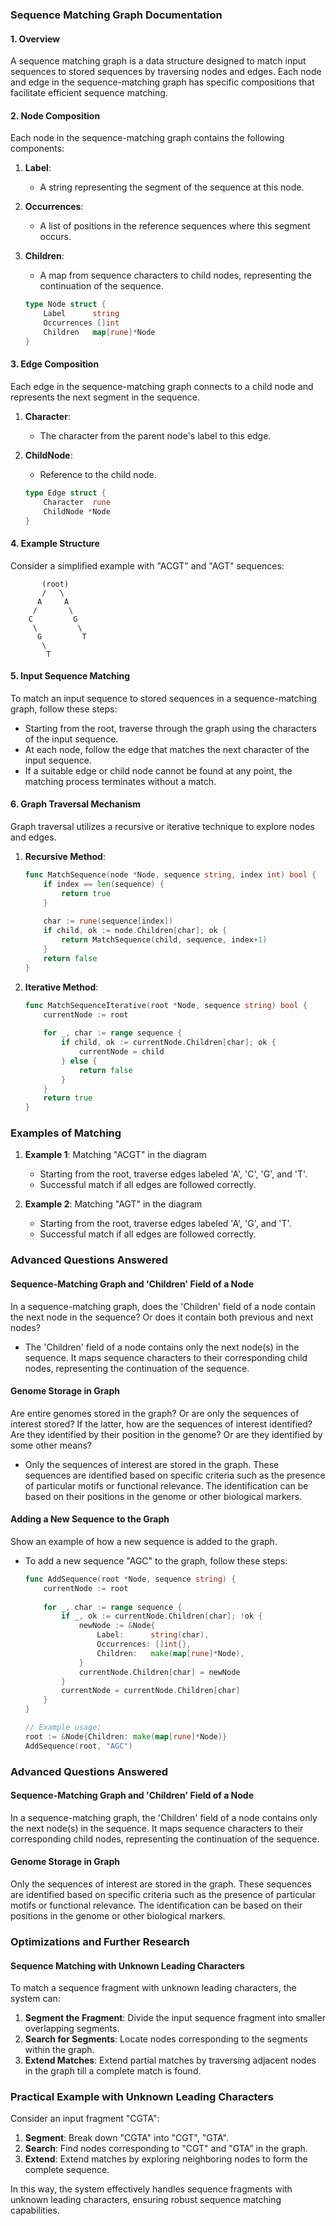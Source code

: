 ### Sequence Matching Graph Documentation

#### 1. Overview
A sequence matching graph is a data structure designed to match input sequences to stored sequences by traversing nodes and edges. Each node and edge in the sequence-matching graph has specific compositions that facilitate efficient sequence matching.

#### 2. Node Composition
Each node in the sequence-matching graph contains the following components:

1. **Label**:
    - A string representing the segment of the sequence at this node.
2. **Occurrences**:
    - A list of positions in the reference sequences where this segment occurs.
3. **Children**:
    - A map from sequence characters to child nodes, representing the continuation of the sequence.
        
    ```go
    type Node struct {
        Label      string
        Occurrences []int
        Children   map[rune]*Node
    }
    ```

#### 3. Edge Composition
Each edge in the sequence-matching graph connects to a child node and represents the next segment in the sequence.

1. **Character**:
    - The character from the parent node's label to this edge.
2. **ChildNode**:
    - Reference to the child node.

    ```go
    type Edge struct {
        Character  rune
        ChildNode *Node
    }
    ```

#### 4. Example Structure

Consider a simplified example with "ACGT" and "AGT" sequences:

```plaintext
       (root)
       /   \
      A     A
     /       \
    C         G
     \         \
      G         T
       \
        T
```

#### 5. Input Sequence Matching
To match an input sequence to stored sequences in a sequence-matching graph, follow these steps:

- Starting from the root, traverse through the graph using the characters of the input sequence.
- At each node, follow the edge that matches the next character of the input sequence.
- If a suitable edge or child node cannot be found at any point, the matching process terminates without a match.

#### 6. Graph Traversal Mechanism
Graph traversal utilizes a recursive or iterative technique to explore nodes and edges.

1. **Recursive Method**:
    ```go
    func MatchSequence(node *Node, sequence string, index int) bool {
        if index == len(sequence) {
            return true
        }
        
        char := rune(sequence[index])
        if child, ok := node.Children[char]; ok {
            return MatchSequence(child, sequence, index+1)
        }
        return false
    }
    ```

2. **Iterative Method**:
    ```go
    func MatchSequenceIterative(root *Node, sequence string) bool {
        currentNode := root
        
        for _, char := range sequence {
            if child, ok := currentNode.Children[char]; ok {
                currentNode = child
            } else {
                return false
            }
        }
        return true
    }
    ```

### Examples of Matching
1. **Example 1**: Matching "ACGT" in the diagram
    - Starting from the root, traverse edges labeled 'A', 'C', 'G', and 'T'. 
    - Successful match if all edges are followed correctly.

2. **Example 2**: Matching "AGT" in the diagram
    - Starting from the root, traverse edges labeled 'A', 'G', and 'T'.
    - Successful match if all edges are followed correctly.

### Advanced Questions Answered

#### Sequence-Matching Graph and 'Children' Field of a Node
In a sequence-matching graph, does the 'Children' field of a node contain the next node in the sequence? Or does it contain both previous and next nodes?
- The 'Children' field of a node contains only the next node(s) in the sequence. It maps sequence characters to their corresponding child nodes, representing the continuation of the sequence.

#### Genome Storage in Graph
Are entire genomes stored in the graph? Or are only the sequences of interest stored? If the latter, how are the sequences of interest identified? Are they identified by their position in the genome? Or are they identified by some other means?
- Only the sequences of interest are stored in the graph. These sequences are identified based on specific criteria such as the presence of particular motifs or functional relevance. The identification can be based on their positions in the genome or other biological markers.

#### Adding a New Sequence to the Graph
Show an example of how a new sequence is added to the graph.
- To add a new sequence "AGC" to the graph, follow these steps:

    ```go
    func AddSequence(root *Node, sequence string) {
        currentNode := root
        
        for _, char := range sequence {
            if _, ok := currentNode.Children[char]; !ok {
                newNode := &Node{
                    Label:      string(char),
                    Occurrences: []int{},
                    Children:   make(map[rune]*Node),
                }
                currentNode.Children[char] = newNode
            }
            currentNode = currentNode.Children[char]
        }
    }

    // Example usage:
    root := &Node{Children: make(map[rune]*Node)}
    AddSequence(root, "AGC")
    ```

### Advanced Questions Answered

#### Sequence-Matching Graph and 'Children' Field of a Node
In a sequence-matching graph, the 'Children' field of a node contains only the next node(s) in the sequence. It maps sequence characters to their corresponding child nodes, representing the continuation of the sequence.

#### Genome Storage in Graph
Only the sequences of interest are stored in the graph. These sequences are identified based on specific criteria such as the presence of particular motifs or functional relevance. The identification can be based on their positions in the genome or other biological markers.

### Optimizations and Further Research

#### Sequence Matching with Unknown Leading Characters
To match a sequence fragment with unknown leading characters, the system can:
1. **Segment the Fragment**: Divide the input sequence fragment into smaller overlapping segments.
2. **Search for Segments**: Locate nodes corresponding to the segments within the graph.
3. **Extend Matches**: Extend partial matches by traversing adjacent nodes in the graph till a complete match is found.

### Practical Example with Unknown Leading Characters
Consider an input fragment "CGTA":
1. **Segment**: Break down "CGTA" into "CGT", "GTA".
2. **Search**: Find nodes corresponding to "CGT" and "GTA" in the graph.
3. **Extend**: Extend matches by exploring neighboring nodes to form the complete sequence.

In this way, the system effectively handles sequence fragments with unknown leading characters, ensuring robust sequence matching capabilities.

